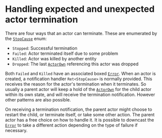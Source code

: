 # Handling expected and unexpected actor termination

There are four ways that an actor can terminate.  These are
enumerated by the [`StopCause`] enum:

- `Stopped`: Successful termination
- `Failed`: Actor terminated itself due to some problem
- `Killed`: Actor was killed by another entity
- `Dropped`: The last [`ActorOwn`] referencing this actor was dropped

Both `Failed` and `Killed` have an associated boxed [`Error`].  When
an actor is created, a notification handler `Ret<StopCause>` is
normally provided.  This receives the reason for the actor's
termination when it terminates.  So usually a parent actor will keep a
hold of the [`ActorOwn`] for the child actor within its own state, and
will receive the termination notification.  However other patterns are
also possible.

On receiving a termination notification, the parent actor might choose
to restart the child, or terminate itself, or take some other action.
The parent actor has a free choice on how to handle it.  It is
possible to downcast the [`Error`] to take a different action
depending on the type of failure if necessary.

[`ActorOwn`]: https://docs.rs/stakker/*/stakker/struct.ActorOwn.html
[`Error`]: https://doc.rust-lang.org/stable/std/error/trait.Error.html
[`StopCause`]: https://docs.rs/stakker/*/stakker/enum.StopCause.html
